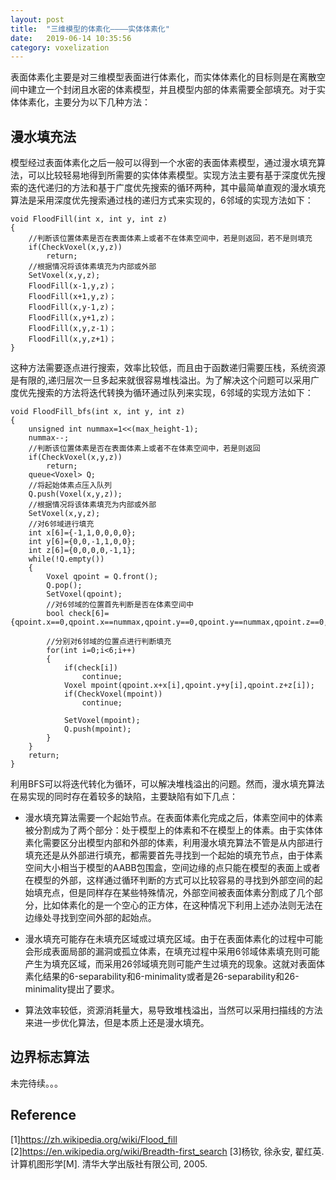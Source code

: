 ```yaml
---
layout: post
title:  "三维模型的体素化————实体体素化"
date:   2019-06-14 10:35:56
category: voxelization
---
```


表面体素化主要是对三维模型表面进行体素化，而实体体素化的目标则是在离散空间中建立一个封闭且水密的体素模型，并且模型内部的体素需要全部填充。对于实体体素化，主要分为以下几种方法：

## 漫水填充法
模型经过表面体素化之后一般可以得到一个水密的表面体素模型，通过漫水填充算法，可以比较轻易地得到所需要的实体体素模型。实现方法主要有基于深度优先搜索的迭代递归的方法和基于广度优先搜索的循环两种，其中最简单直观的漫水填充算法是采用深度优先搜索通过栈的递归方式来实现的，6邻域的实现方法如下：        
```
void FloodFill(int x, int y, int z)
{
    //判断该位置体素是否在表面体素上或者不在体素空间中，若是则返回，若不是则填充
    if(CheckVoxel(x,y,z))
        return;
    //根据情况将该体素填充为内部或外部
    SetVoxel(x,y,z);
    FloodFill(x-1,y,z)；
    FloodFill(x+1,y,z)；
    FloodFill(x,y-1,z)；
    FloodFill(x,y+1,z)；
    FloodFill(x,y,z-1)；
    FloodFill(x,y,z+1)；
}
```
这种方法需要逐点进行搜索，效率比较低，而且由于函数递归需要压栈，系统资源是有限的,递归层次一旦多起来就很容易堆栈溢出。为了解决这个问题可以采用广度优先搜索的方法将迭代转换为循环通过队列来实现，6邻域的实现方法如下：
```
void FloodFill_bfs(int x, int y, int z)
{
    unsigned int nummax=1<<(max_height-1);
    nummax--;
    //判断该位置体素是否在表面体素上或者不在体素空间中，若是则返回
    if(CheckVoxel(x,y,z))
        return;
    queue<Voxel> Q;
    //将起始体素点压入队列
    Q.push(Voxel(x,y,z));
    //根据情况将该体素填充为内部或外部
    SetVoxel(x,y,z);
    //对6邻域进行填充
    int x[6]={-1,1,0,0,0,0};
    int y[6]={0,0,-1,1,0,0};
    int z[6]={0,0,0,0,-1,1};
    while(!Q.empty())
    {
        Voxel qpoint = Q.front();
        Q.pop();
        SetVoxel(qpoint);
        //对6邻域的位置首先判断是否在体素空间中
        bool check[6]={qpoint.x==0,qpoint.x==nummax,qpoint.y==0,qpoint.y==nummax,qpoint.z==0,qpoint.z==nummax};

        //分别对6邻域的位置点进行判断填充
        for(int i=0;i<6;i++)
        {
            if(check[i])
                continue;
            Voxel mpoint(qpoint.x+x[i],qpoint.y+y[i],qpoint.z+z[i]);
            if(CheckVoxel(mpoint))
                continue;

            SetVoxel(mpoint);
            Q.push(mpoint);
        }
    }
    return;
}
```
利用BFS可以将迭代转化为循环，可以解决堆栈溢出的问题。然而，漫水填充算法在易实现的同时存在着较多的缺陷，主要缺陷有如下几点：           

- 漫水填充算法需要一个起始节点。在表面体素化完成之后，体素空间中的体素被分割成为了两个部分：处于模型上的体素和不在模型上的体素。由于实体体素化需要区分出模型内部和外部的体素，利用漫水填充算法不管是从内部进行填充还是从外部进行填充，都需要首先寻找到一个起始的填充节点，由于体素空间大小相当于模型的AABB包围盒，空间边缘的点只能在模型的表面上或者在模型的外部，这样通过循环判断的方式可以比较容易的寻找到外部空间的起始填充点，但是同样存在某些特殊情况，外部空间被表面体素分割成了几个部分，比如体素化的是一个空心的正方体，在这种情况下利用上述办法则无法在边缘处寻找到空间外部的起始点。           

- 漫水填充可能存在未填充区域或过填充区域。由于在表面体素化的过程中可能会形成表面局部的漏洞或孤立体素，在填充过程中采用6邻域体素填充则可能产生为填充区域，而采用26邻域填充则可能产生过填充的现象。这就对表面体素化结果的6-separability和6-minimality或者是26-separability和26-minimality提出了要求。

- 算法效率较低，资源消耗量大，易导致堆栈溢出，当然可以采用扫描线的方法来进一步优化算法，但是本质上还是漫水填充。

## 边界标志算法
未完待续。。。

## Reference
[1]https://zh.wikipedia.org/wiki/Flood_fill                     
[2]https://en.wikipedia.org/wiki/Breadth-first_search
[3]杨钦, 徐永安, 翟红英. 计算机图形学[M]. 清华大学出版社有限公司, 2005.
